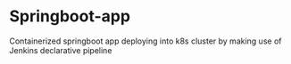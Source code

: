 # Springboot-app
Containerized springboot app deploying into k8s cluster by making use of Jenkins declarative pipeline
